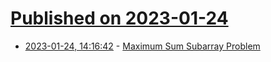 # [Published on 2023-01-24](index.md)

* [2023-01-24, 14:16:42](https://news.ycombinator.com/item?id=34503811) - [Maximum Sum Subarray Problem](https://en.wikipedia.org/wiki/Maximum_subarray_problem)
